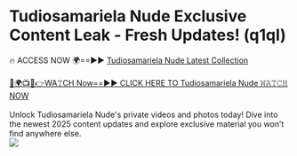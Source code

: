 # Tudiosamariela Nude Exclusive Content Leak - Fresh Updates! (q1ql)

🔥 ACCESS NOW 🌍==►► <a href="https://tinyurl.com/yc657z5k" rel="nofollow">Tudiosamariela Nude Latest Collection</a>
<br><br>
[🔴🌍📺📱👉WA𝚃CH Now==►► CLICK HERE TO Tudiosamariela Nude 𝚆𝙰𝚃𝙲𝙷 NOW](https://tinyurl.com/yc657z5k)
<br><br>
Unlock Tudiosamariela Nude's private videos and photos today! Dive into the newest 2025 content updates and explore exclusive material you won’t find anywhere else.
<br>
<a href="https://tinyurl.com/yc657z5k" rel="nofollow" data-target="animated-image.originalLink"><img src="https://camo.githubusercontent.com/8a4f000d20f83aca3bf7ec5f350d767afa0574a8a352519fd8cfa583a6f93a33/68747470733a2f2f692e696d6775722e636f6d2f644a486b345a712e676966" data-canonical-src="https://i.imgur.com/dJHk4Zq.gif" style="max-width: 100%; display: inline-block;" data-target="animated-image.originalImage"></a>
<br>
